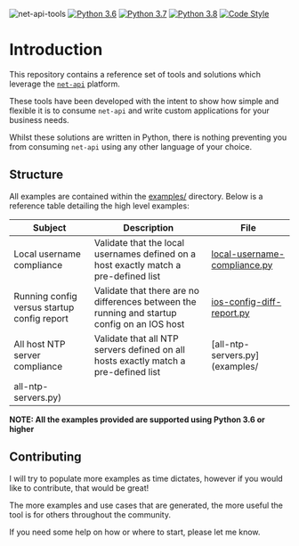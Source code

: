 ![net-api-tools](https://github.com/writememe/net-api-tools/workflows/net-api-tools/badge.svg?branch=master)
[![Python 3.6](https://img.shields.io/badge/python-3.6-blue.svg)](https://www.python.org/downloads/release/python-360/)
[![Python 3.7](https://img.shields.io/badge/python-3.7-blue.svg)](https://www.python.org/downloads/release/python-370/)
[![Python 3.8](https://img.shields.io/badge/python-3.8-blue.svg)](https://www.python.org/downloads/release/python-380/)
[![Code Style](https://img.shields.io/badge/code%20style-black-000000.svg)](https://github.com/ambv/black)


# Introduction

This repository contains a reference set of tools and solutions which leverage the [`net-api`](https://github.com/writememe/net-api) platform.  

These tools have been developed with the intent to show how simple and flexible it is to consume `net-api` and write custom applications for your business needs.  

Whilst these solutions are written in Python, there is nothing preventing you from consuming `net-api` using any other language of your choice.


## Structure

All examples are contained within the [examples/](examples/) directory. Below is a reference table detailing the high level examples:

| Subject | Description | File |
| ------- | --------------- | ---------------- |
| Local username compliance | Validate that the local usernames defined on a host exactly match a pre-defined list | [local-username-compliance.py](examples/local-username-compliance.py)|
| Running config versus startup config report | Validate that there are no differences between the running and startup config on an IOS host |[ios-config-diff-report.py](examples/ios-config-diff-report.py) |
| All host NTP server compliance | Validate that all NTP servers defined on all hosts exactly match a pre-defined list |[all-ntp-servers.py](examples/
all-ntp-servers.py) |

**NOTE: All the examples provided are supported using Python 3.6 or higher**

## Contributing

I will try to populate more examples as time dictates, however if you would like to contribute, that would be great!  

The more examples and use cases that are generated, the more useful the tool is for others throughout the community. 

If you need some help on how or where to start, please let me know.
